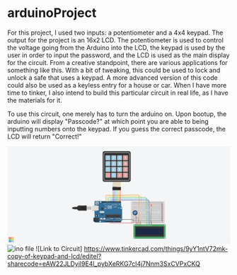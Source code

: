 # arduinoProject

For this project, I used two inputs: a potentiometer and a 4x4 keypad. The output for the project is an 16x2 LCD. The potentiometer is used to control the voltage going from the Arduino into the LCD, the keypad is used by the user in order to input the password, and the LCD is used as the main display for the circuit. From a creative standpoint, there are various applications for something like this. With a bit of tweaking, this could be used to lock and unlock a safe that uses a keypad. A more advanced version of this code could also be used as a keyless entry for a house or car. When I have more time to tinker, I also intend to build this particular circuit in real life, as I have the materials for it. 

To use this circuit, one merely has to turn the arduino on. Upon bootup, the arduino will display "Passcode?" at which point you are able to being inputting numbers onto the keypad. If you guess the correct passcode, the LCD will return "Correct!"

![Circuit](https://github.com/matthewtbuck/arduinoProject/blob/main/keypadLCD.png?raw=true)
![ino file](https://github.com/matthewtbuck/arduinoProject/blob/main/copy_of_keypad_and_lcd1.ino)
![Link to Circuit] https://www.tinkercad.com/things/9yY1ntV72mk-copy-of-keypad-and-lcd/editel?sharecode=eAW22JLDyil9E4l_pybXeRKG7cI4j7Nnm3SxCVPxCKQ
